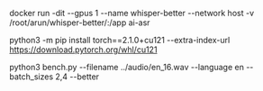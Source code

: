 docker run -dit --gpus 1 --name whisper-better --network host -v /root/arun/whisper-better/:/app ai-asr

python3 -m pip install torch==2.1.0+cu121 --extra-index-url https://download.pytorch.org/whl/cu121

python3 bench.py --filename ../audio/en_16.wav --language en --batch_sizes 2,4 --better